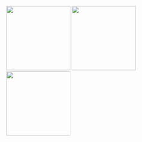 [//]: # (scanned texts)
<img src="http://library.ctext.org/s1890343/s1890343_0126.png" width="170">
<img src="http://library.ctext.org/s1890343/s1890343_0125.png" width="170">
<img src="http://library.ctext.org/s1890343/s1890343_0124.png" width="170">

[//]: # (texts)
